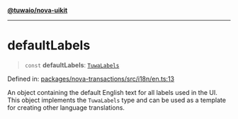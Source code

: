[**@tuwaio/nova-uikit**](../../../README.md)

***

# defaultLabels

> `const` **defaultLabels**: [`TuwaLabels`](../type-aliases/TuwaLabels.md)

Defined in: [packages/nova-transactions/src/i18n/en.ts:13](https://github.com/TuwaIO/nova-uikit/blob/6dc34b098cacf0ae15cd1e41a47f4525a2a78768/packages/nova-transactions/src/i18n/en.ts#L13)

An object containing the default English text for all labels used in the UI.
This object implements the `TuwaLabels` type and can be used as a template
for creating other language translations.
